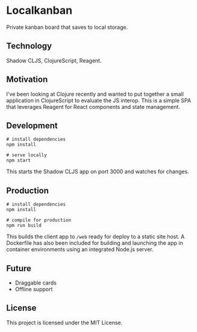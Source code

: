# Localkanban

Private kanban board that saves to local storage.

## Technology

Shadow CLJS, ClojureScript, Reagent.

## Motivation

I've been looking at Clojure recently and wanted to put together a small application in ClojureScript to evaluate the JS interop. This is a simple SPA that leverages Reagent for React components and state management.

## Development

```shell
# install dependencies
npm install

# serve locally
npm start
```

This starts the Shadow CLJS app on port 3000 and watches for changes.

## Production

```shell
# install dependencies
npm install

# compile for production
npm run build
```

This builds the client app to `/web` ready for deploy to a static site host. A Dockerfile has also been included for building and launching the app in container environments using an integrated Node.js server.

## Future

- Draggable cards
- Offline support

## License

This project is licensed under the MIT License.
